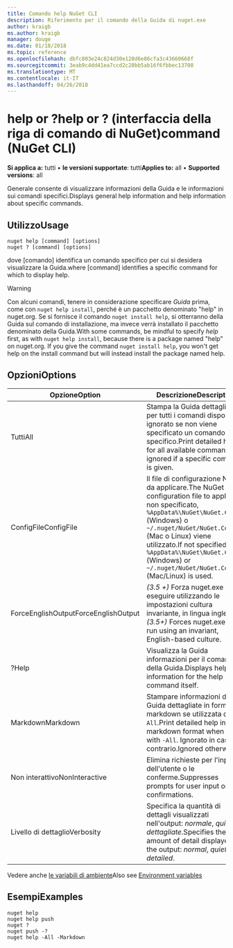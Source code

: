```yaml
---
title: Comando help NuGet CLI
description: Riferimento per il comando della Guida di nuget.exe
author: kraigb
ms.author: kraigb
manager: douge
ms.date: 01/18/2018
ms.topic: reference
ms.openlocfilehash: dbfc803e24c824d30e128d6e86cfa3c43660668f
ms.sourcegitcommit: 3eab9c4dd41ea7ccd2c28bb5ab16f6fbbec13708
ms.translationtype: MT
ms.contentlocale: it-IT
ms.lasthandoff: 04/26/2018
---
```

# <a name="help-or--command-nuget-cli"></a><span data-ttu-id="e001a-103">help or ?</span><span class="sxs-lookup"><span data-stu-id="e001a-103">help or ?</span></span> <span data-ttu-id="e001a-104">(interfaccia della riga di comando di NuGet)</span><span class="sxs-lookup"><span data-stu-id="e001a-104">command (NuGet CLI)</span></span>

<span data-ttu-id="e001a-105">**Si applica a:** tutti &bullet; **le versioni supportate**: tutti</span><span class="sxs-lookup"><span data-stu-id="e001a-105">**Applies to:** all &bullet; **Supported versions**: all</span></span>

<span data-ttu-id="e001a-106">Generale consente di visualizzare informazioni della Guida e le informazioni sui comandi specifici.</span><span class="sxs-lookup"><span data-stu-id="e001a-106">Displays general help information and help information about specific commands.</span></span>

## <a name="usage"></a><span data-ttu-id="e001a-107">Utilizzo</span><span class="sxs-lookup"><span data-stu-id="e001a-107">Usage</span></span>

```cli
nuget help [command] [options]
nuget ? [command] [options]
```

<span data-ttu-id="e001a-108">dove [comando] identifica un comando specifico per cui si desidera visualizzare la Guida.</span><span class="sxs-lookup"><span data-stu-id="e001a-108">where [command] identifies a specific command for which to display help.</span></span>

> [!Warning]
> <span data-ttu-id="e001a-109">Con alcuni comandi, tenere in considerazione specificare *Guida* prima, come con `nuget help install`, perché è un pacchetto denominato "help" in nuget.org. Se si fornisce il comando `nuget install help`, si otterranno della Guida sul comando di installazione, ma invece verrà installato il pacchetto denominato della Guida.</span><span class="sxs-lookup"><span data-stu-id="e001a-109">With some commands, be mindful to specify *help* first, as with `nuget help install`, because there is a package named "help" on nuget.org. If you give the command `nuget install help`, you won't get help on the install command but will instead install the package named help.</span></span>

## <a name="options"></a><span data-ttu-id="e001a-110">Opzioni</span><span class="sxs-lookup"><span data-stu-id="e001a-110">Options</span></span>

| <span data-ttu-id="e001a-111">Opzione</span><span class="sxs-lookup"><span data-stu-id="e001a-111">Option</span></span> | <span data-ttu-id="e001a-112">Descrizione</span><span class="sxs-lookup"><span data-stu-id="e001a-112">Description</span></span> |
| --- | --- |
| <span data-ttu-id="e001a-113">Tutti</span><span class="sxs-lookup"><span data-stu-id="e001a-113">All</span></span> | <span data-ttu-id="e001a-114">Stampa la Guida dettagliata per tutti i comandi disponibili; ignorato se non viene specificato un comando specifico.</span><span class="sxs-lookup"><span data-stu-id="e001a-114">Print detailed help for all available commands; ignored if a specific command is given.</span></span> |
| <span data-ttu-id="e001a-115">ConfigFile</span><span class="sxs-lookup"><span data-stu-id="e001a-115">ConfigFile</span></span> | <span data-ttu-id="e001a-116">Il file di configurazione NuGet da applicare.</span><span class="sxs-lookup"><span data-stu-id="e001a-116">The NuGet configuration file to apply.</span></span> <span data-ttu-id="e001a-117">Se non specificato, `%AppData%\NuGet\NuGet.Config` (Windows) o `~/.nuget/NuGet/NuGet.Config` (Mac o Linux) viene utilizzato.</span><span class="sxs-lookup"><span data-stu-id="e001a-117">If not specified, `%AppData%\NuGet\NuGet.Config` (Windows) or `~/.nuget/NuGet/NuGet.Config` (Mac/Linux) is used.</span></span>|
| <span data-ttu-id="e001a-118">ForceEnglishOutput</span><span class="sxs-lookup"><span data-stu-id="e001a-118">ForceEnglishOutput</span></span> | <span data-ttu-id="e001a-119">*(3.5 +)*  Forza nuget.exe per eseguire utilizzando le impostazioni cultura invariante, in lingua inglese.</span><span class="sxs-lookup"><span data-stu-id="e001a-119">*(3.5+)* Forces nuget.exe to run using an invariant, English-based culture.</span></span> |
| <span data-ttu-id="e001a-120">?</span><span class="sxs-lookup"><span data-stu-id="e001a-120">Help</span></span> | <span data-ttu-id="e001a-121">Visualizza la Guida informazioni per il comando della Guida.</span><span class="sxs-lookup"><span data-stu-id="e001a-121">Displays help information for the help command itself.</span></span> |
| <span data-ttu-id="e001a-122">Markdown</span><span class="sxs-lookup"><span data-stu-id="e001a-122">Markdown</span></span> | <span data-ttu-id="e001a-123">Stampare informazioni della Guida dettagliate in formato markdown se utilizzata con `-All`.</span><span class="sxs-lookup"><span data-stu-id="e001a-123">Print detailed help in markdown format when used with `-All`.</span></span> <span data-ttu-id="e001a-124">Ignorato in caso contrario.</span><span class="sxs-lookup"><span data-stu-id="e001a-124">Ignored otherwise.</span></span> |
| <span data-ttu-id="e001a-125">Non interattivo</span><span class="sxs-lookup"><span data-stu-id="e001a-125">NonInteractive</span></span> | <span data-ttu-id="e001a-126">Elimina richieste per l'input dell'utente o le conferme.</span><span class="sxs-lookup"><span data-stu-id="e001a-126">Suppresses prompts for user input or confirmations.</span></span> |
| <span data-ttu-id="e001a-127">Livello di dettaglio</span><span class="sxs-lookup"><span data-stu-id="e001a-127">Verbosity</span></span> | <span data-ttu-id="e001a-128">Specifica la quantità di dettagli visualizzati nell'output: *normale*, *quiet*, *dettagliate*.</span><span class="sxs-lookup"><span data-stu-id="e001a-128">Specifies the amount of detail displayed in the output: *normal*, *quiet*, *detailed*.</span></span> |

<span data-ttu-id="e001a-129">Vedere anche [le variabili di ambiente](cli-ref-environment-variables.md)</span><span class="sxs-lookup"><span data-stu-id="e001a-129">Also see [Environment variables](cli-ref-environment-variables.md)</span></span>

## <a name="examples"></a><span data-ttu-id="e001a-130">Esempi</span><span class="sxs-lookup"><span data-stu-id="e001a-130">Examples</span></span>

```cli
nuget help
nuget help push
nuget ?
nuget push -?
nuget help -All -Markdown
```
